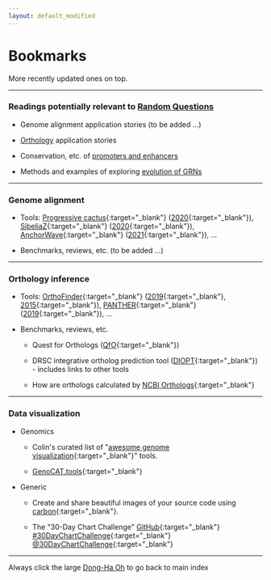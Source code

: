 ```yaml
---
layout: default_modified
---
```


# Bookmarks

More recently updated ones on top.

___
### Readings potentially relevant to [Random Questions](random.md) 

- Genome alignment application stories (to be added ...) 

- [Orthology](relevant_3.md) application stories

- Conservation, etc. of [promoters and enhancers](relevant_2.md)
 
- Methods and examples of exploring [evolution of GRNs](relevant_1.md)

___
### Genome alignment


- Tools: [Progressive cactus](https://github.com/glennhickey/progressiveCactus){:target="_blank"} ([2020](https://doi.org/10.1038/s41586-020-2871-y){:target="_blank"}), [SibeliaZ](https://github.com/medvedevgroup/SibeliaZ){:target="_blank"} ([2020]( https://doi.org/10.1038/s41467-020-19777-8){:target="_blank"}), [AnchorWave](https://github.com/baoxingsong/AnchorWave){:target="_blank"} ([2021](https://www.pnas.org/doi/10.1073/pnas.2113075119){:target="_blank"}), ...

- Benchmarks, reviews, etc. (to be added ...) 


___
### Orthology inference

- Tools: [OrthoFinder](https://github.com/davidemms/OrthoFinder){:target="_blank"} ([2019](https://doi.org/10.1186/s13059-019-1832-y){:target="_blank"}, [2015](https://doi.org/10.1186/s13059-015-0721-2){:target="_blank"}), [PANTHER](http://pantherdb.org/panther/){:target="_blank"} ([2019](https://doi.org/10.1038/s41596-019-0128-8){:target="_blank"}), ...   

- Benchmarks, reviews, etc.

	- Quest for Orthologs ([QfO](https://questfororthologs.org/){:target="_blank"})

	- DRSC integrative ortholog prediction tool ([DIOPT](https://fgr.hms.harvard.edu/diopt-documentation){:target="_blank"}) - includes links to other tools

	- How are orthologs calculated by [NCBI Orthologs](https://www.ncbi.nlm.nih.gov/kis/info/how-are-orthologs-calculated/){:target="_blank"}

___
### Data visualization


- Genomics

	- Colin's curated list of "[awesome genome visualization](https://cmdcolin.github.io/awesome-genome-visualization/?latest=true&tag=Comparative){:target="_blank"}" tools. 

	- [GenoCAT.tools](http://genocat.tools/){:target="_blank"}


- Generic

	- Create and share beautiful images of your source code using [carbon](https://carbon.now.sh/){:target="_blank"}. 

	- The "30-Day Chart Challenge" [GitHub](https://github.com/30DayChartChallenge/Edition2022){:target="_blank"} [#30DayChartChallenge](https://twitter.com/hashtag/30DayChartChallenge?src=hashtag_click){:target="_blank"} [@30DayChartChallenge](https://twitter.com/30DayChartChall){:target="_blank"}


___
Always click the large [Dong-Ha Oh](index.md) to go back to main index